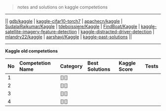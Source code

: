 

> notes and solutions on kaggle competetions

---------

|| [gdb/kaggle](https://github.com/gdb/kaggle) | [kaggle-cifar10-torch7](https://github.com/nagadomi/kaggle-cifar10-torch7) | [apachecn/kaggle](https://github.com/apachecn/kaggle) | [SudalaiRajkumar/Kaggle](https://github.com/SudalaiRajkumar/Kaggle) | [tdeboissiere/Kaggle](https://github.com/tdeboissiere/Kaggle) | [FindBoat/Kaggle](https://github.com/FindBoat/Kaggle) | [kaggle-satellite-imagery-feature-detection](https://github.com/toshi-k/kaggle-satellite-imagery-feature-detection) | [kaggle-distracted-driver-detection](https://github.com/toshi-k/kaggle-distracted-driver-detection) | [mlandry22/kaggle](https://github.com/mlandry22/kaggle) | [aarshayj/Kaggle](https://github.com/aarshayj/Kaggle) | [kaggle-past-solutions](https://github.com/EliotAndres/kaggle-past-solutions) ||


-------------------

**Kaggle old competetions**

| **No** | **Competetion Name** | **Category** | **Best Solutions** | **Kaggle Score** | **Tests**
|:-------|:----------------------------------|:------------------------------|:--------------------------------|:-----|:---------|
|  1    |        |  [][]        |          |      |          |
|  2    |        |  [][]          |          |      |          |
|  3    |        |  [][]       |          |      |          |
|  4    |        |  [][]         |          |      |          |
